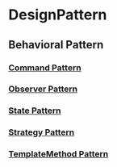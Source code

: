 # DesignPattern

## Behavioral Pattern
### [Command Pattern](/BehavioralPattern/Command/README.md)
### [Observer Pattern](/BehavioralPattern/Observer/README.md)
### [State Pattern](/BehavioralPattern/State/README.md)
### [Strategy Pattern](/BehavioralPattern/Strategy/README.md)
### [TemplateMethod Pattern](/BehavioralPattern/TemplateMethod/README.md)